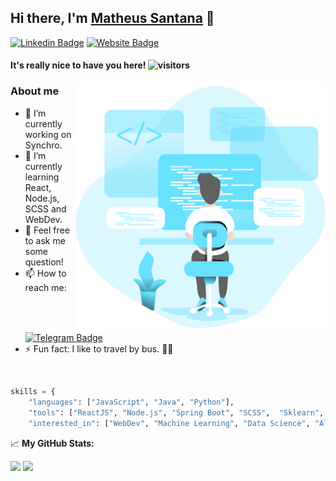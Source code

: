 ## Hi there, I'm <a href='https://mathsantana.github.io/'>Matheus Santana</a> :call_me_hand:

[![Linkedin Badge](https://img.shields.io/badge/-LinkedIn-0e76a8?style=flat-square&logo=Linkedin&logoColor=white)](https://www.linkedin.com/in/matheusalcsantana/)
[![Website Badge](https://img.shields.io/badge/Website-3b5998?style=flat-square&logo=google-chrome&logoColor=white)](https://mathsantana.github.io/)

#### It's really nice to have you here! ![visitors](https://visitor-badge.laobi.icu/badge?page_id=mathsantana.mathsantana)

<img align="right" src="https://raw.githubusercontent.com/mathsantana/mathsantana/master/assets/coding.png" width="400"/>

### About me

- 🔭 I’m currently working on Synchro.
- 🌱 I’m currently learning React, Node.js, SCSS and WebDev.
- 💬 Feel free to ask me some question!
- 📫 How to reach me: [![Telegram Badge](https://img.shields.io/badge/-Telegram-0088cc?style=flat-square&logo=Telegram&logoColor=white)](https://t.me/mathsantana13)
- ⚡ Fun fact: I like to travel by bus. :man_shrugging:

</br>

```python
skills = {
    "languages": ["JavaScript", "Java", "Python"],
    "tools": ["ReactJS", "Node.js", "Spring Boot", "SCSS",  "Sklearn", "Pandas", "Power BI"],
    "interested_in": ["WebDev", "Machine Learning", "Data Science", "Algorithms"]
```

📈 **My GitHub Stats:**

<p>
  <img height="180em" src="https://github-readme-stats.vercel.app/api?username=mathsantana&show_icons=true&hide_border=true&&count_private=true&include_all_commits=true" />
  <img height="180em" src="https://github-readme-stats.vercel.app/api/top-langs/?username=mathsantana&show_icons=true&hide_border=true&layout=compact&langs_count=8"/>
</p>
